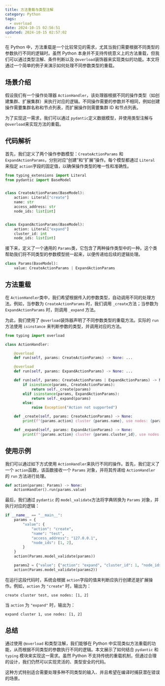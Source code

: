 ```yaml
---
title: 方法重载与类型注解
category: Python
tags:
  - overload
date: 2024-10-15 02:56:51
updated: 2024-10-15 02:57:02
---
```

在 Python 中，方法重载是一个比较常见的需求，尤其当我们需要根据不同类型的参数执行不同的逻辑时。虽然 Python 本身并不支持传统意义上的方法重载，但我们可以通过类型注解、条件判断以及 `@overload`​ 装饰器来实现类似的功能。本文将通过一个简单的例子来演示如何处理不同参数类型的重载。

## 场景介绍

假设我们有一个操作处理器 `ActionHandler`​，该处理器根据不同的操作类型（如创建集群、扩展集群）来执行对应的逻辑。不同操作需要的参数并不相同，例如创建操作需要集群名称和节点列表，而扩展操作则需要集群 ID 和节点列表。

为了实现这一需求，我们可以通过 `pydantic`​ 定义数据模型，并使用类型注解与 `@overload`​ 来实现方法的重载。

## 代码解析

首先，我们定义了两个操作参数模型：`CreateActionParams`​ 和 `ExpandActionParams`​，分别对应“创建”和“扩展”操作。每个模型都通过 `Literal`​ 来指定 `action`​ 字段的固定值，以确保操作类型的唯一性和准确性。

```python
from typing_extensions import Literal
from pydantic import BaseModel


class CreateActionParams(BaseModel):
    action: Literal["create"]
    name: str
    access_address: str
    node_ids: list[int]


class ExpandActionParams(BaseModel):
    action: Literal["expand"]
    cluster_id: int
    node_ids: list[int]
```

接下来，定义了一个通用的 `Params`​ 类，它包含了两种操作类型中的一种。这个类帮助我们将不同类型的参数模型统一起来，以便传递给后续的逻辑处理。

```python
class Params(BaseModel):
    value: CreateActionParams | ExpandActionParams
```

## 方法重载

在 `ActionHandler`​ 类中，我们希望根据传入的参数类型，自动调用不同的处理方法。例如，当参数为 `CreateActionParams`​ 时，我们调用 `_create`​ 方法；当参数为 `ExpandActionParams`​ 时，则调用 `_expand`​ 方法。

为此，我们使用了 `@overload`​ 装饰器声明了不同参数类型的重载方法。实际的 `run`​ 方法使用 `isinstance`​ 来判断参数的类型，并调用对应的方法。

```python
from typing import overload

class ActionHandler:

    @overload
    def run(self, params: CreateActionParams) -> None: ...

    @overload
    def run(self, params: ExpandActionParams) -> None: ...

    def run(self, params: CreateActionParams | ExpandActionParams) -> None:
        if isinstance(params, CreateActionParams):
            return self._create(params)
        elif isinstance(params, ExpandActionParams):
            return self._expand(params)
        else:
            raise Exception("Action not supported")

    def _create(self, params: CreateActionParams) -> None:
        print(f"{params.action} cluster {params.name}, use nodes: {params.node_ids}")

    def _expand(self, params: ExpandActionParams) -> None:
        print(f"{params.action} cluster {params.cluster_id}, use nodes: {params.node_ids}")
```

## 使用示例

我们可以通过如下方式使用 `ActionHandler`​ 来执行不同的操作。首先，我们定义了一个 `action`​ 函数，该函数接收一个 `Params`​ 对象，并将其传递给 `ActionHandler`​ 的 `run`​ 方法进行处理。

```python
def action(params: Params) -> None:
    ActionHandler().run(params.value)
```

最后，我们通过 `pydantic`​ 的 `model_validate`​ 方法将字典转换为 `Params`​ 对象，并执行对应的逻辑：

```python
if __name__ == "__main__":
    params = {
        "value": {
            "action": "create",
            "name": "test",
            "access_address": "127.0.0.1",
            "node_ids": [1, 2],
        }
    }
    action(Params.model_validate(params))

    params2 = {"value": {"action": "expand", "cluster_id": 1, "node_ids": [1, 2]}}
    action(Params.model_validate(params2))
```

在运行这段代码时，系统会根据 `action`​ 字段的值来判断应执行创建还是扩展操作。例如，`action`​ 为 `"create"`​ 时，输出为：

```
create cluster test, use nodes: [1, 2]
```

当 `action`​ 为 `"expand"`​ 时，输出为：

```
expand cluster 1, use nodes: [1, 2]
```

## 总结

通过使用 `@overload`​ 和类型注解，我们能够在 Python 中实现类似方法重载的功能，从而根据不同类型的参数执行不同的逻辑。本文展示了如何结合 `pydantic`​ 和 `typing`​ 模块来实现这一需求。虽然 Python 不支持传统的重载机制，但通过合理的设计，我们仍然可以实现灵活的、类型安全的代码。

这种方式特别适合需要处理多种不同类型的输入、并且希望在编译时捕获潜在错误的场景。

‍
